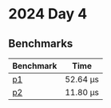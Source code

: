 # 2024 Day 4

## Benchmarks

<!-- BEGIN benches -->
| Benchmark              | Time      |
| ---------------------- | --------- |
| [p1](./src/lib.rs#L9)  | 52.64 µs |
| [p2](./src/lib.rs#L66) | 11.80 µs |
<!-- END benches -->
<!-- BEGIN other_benches -->

<!-- END other_benches -->
